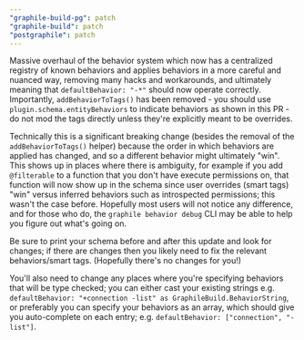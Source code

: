 ```yaml
---
"graphile-build-pg": patch
"graphile-build": patch
"postgraphile": patch
---
```


Massive overhaul of the behavior system which now has a centralized registry of
known behaviors and applies behaviors in a more careful and nuanced way,
removing many hacks and workarounds, and ultimately meaning that
`defaultBehavior: "-*"` should now operate correctly. Importantly,
`addBehaviorToTags()` has been removed - you should use
`plugin.schema.entityBehaviors` to indicate behaviors as shown in this PR - do
not mod the tags directly unless they're explicitly meant to be overrides.

Technically this is a significant breaking change (besides the removal of the
`addBehaviorToTags()` helper) because the order in which behaviors are applied
has changed, and so a different behavior might ultimately "win". This shows up
in places where there is ambiguity, for example if you add `@filterable` to a
function that you don't have execute permissions on, that function will now show
up in the schema since user overrides (smart tags) "win" versus inferred
behaviors such as introspected permissions; this wasn't the case before.
Hopefully most users will not notice any difference, and for those who do, the
`graphile behavior debug` CLI may be able to help you figure out what's going
on.

Be sure to print your schema before and after this update and look for changes;
if there are changes then you likely need to fix the relevant behaviors/smart
tags. (Hopefully there's no changes for you!)

You'll also need to change any places where you're specifying behaviors that
will be type checked; you can either cast your existing strings e.g.
`defaultBehavior: "+connection -list" as GraphileBuild.BehaviorString`, or
preferably you can specify your behaviors as an array, which should give you
auto-complete on each entry; e.g. `defaultBehavior: ["connection", "-list"]`.
